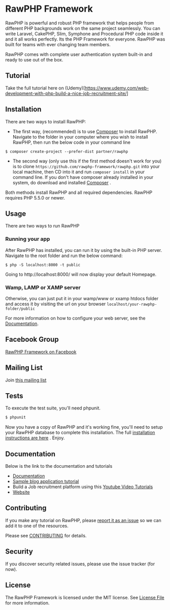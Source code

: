 # RawPHP Framework

RawPHP is powerful and robust PHP framework that helps people from different PHP backgrounds work on the same project seamlessly. You can write Laravel, CakePHP, Slim, Symphone and Procedural PHP code inside it and it all works perfectly. Its the PHP Framework for everyone. RawPHP was built for teams with ever changing team members.

RawPHP comes with complete user authentication system built-in and ready to use out of the box. 

## Tutorial 
Take the full tutorial here on (Udemy)[https://www.udemy.com/web-development-with-php-build-a-nice-job-recruitment-site/]

## Installation
There are two ways to install RawPHP:

* The first way, (recommended) is to use [Composer](https://getcomposer.org/) to install RawPHP.
Navigate to the folder in your computer where you wish to install RawPHP, then run the below code in your command line
```
$ composer create-project --prefer-dist partner/rawphp
```

* The second way (only use this if the first method doesn't work for you) is to clone `https://github.com/rawphp-framework/rawphp.git` into your local machine, then CD into it and run `composer install` in your command line. If you don't have composer already installed in your system, do download and installed  [Composer](https://getcomposer.org/) . 


Both methods install RawPHP and all required dependencies. RawPHP requires PHP 5.5.0 or newer.

## Usage

There are two ways to run RawPHP

### Running your app
After RawPHP has installed, you can run it by using the built-in PHP server. Navigate to the root folder and run the below command:
```
$ php -S localhost:8000 -t public

```
Going to http://localhost:8000/ will now display your default Homepage.

### Wamp, LAMP or XAMP server
Otherwise, you can just put it in your wamp/www or xxamp htdocs folder and access it by visiting the url on your browser `localhost/your-rawphp-folder/public`


For more information on how to configure your web server, see the [Documentation](https://www.slimframework.com/docs/start/web-servers.html).
## Facebook Group
[RawPHP Framework on Facebook](https://web.facebook.com/groups/333709167080292/?source=create_flow)

## Mailing List 
Join [this mailing list](http://eepurl.com/cXRGdD)

## Tests

To execute the test suite, you'll need phpunit.

```bash
$ phpunit
```

Now you have a copy of RawPHP and it's working fine, you'll need to setup your RawPHP database to complete this installation. The full [installation instructions are here](https://github.com/rawphp-framework/rawphp-docs/blob/master/docs/start/installation.md) . Enjoy.

## Documentation
Below is the  link to the documentation and tutorials

- [Documentation](https://github.com/rawphp-framework/rawphp-docs)
- [Sample blog application tutorial](https://github.com/rawphp-framework/RawPHP-docs/blob/master/docs/tutorial/first-app.md)
- Build a Job recruitment platform using this [Youtube Video Tutorials](https://www.youtube.com/watch?v=hzRXYrdR4m0&list=PLnBvgoOXZNCM_cxMH8rhLVch_YQbUL5el)
- [Website](https://github.com/rawphp-framework/rawphp-website)


## Contributing
If you make any tutorial on RawPHP, please [report it as an issue](https://github.com/rawphp-framework/rawphp/issues) so we can add it to one of the resources. 

Please see [CONTRIBUTING](CONTRIBUTING.md) for details.


## Security

If you discover security related issues, please use the issue tracker (for now).


## License

The RawPHP Framework is licensed under the MIT license. See [License File](LICENSE.md) for more information.
